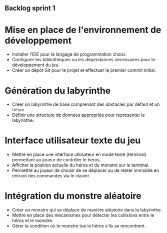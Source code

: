 ## Backlog sprint 1
# Mise en place de l'environnement de développement
- Installer l'IDE pour le langage de programmation choisi.
- Configurer les bibliothèques ou les dépendances nécessaires pour le développement du jeu.
- Créer un dépôt Git pour le projet et effectuer le premier commit initial.
# Génération du labyrinthe 
- Créer un labyrinthe de base comprenant des obstacles par défaut et un trésor.
- Définir une structure de données appropriée pour représenter le labyrinthe.
# Interface utilisateur texte du jeu 
- Mettre en place une interface utilisateur en mode texte (terminal) permettant au joueur de
contrôler le héros.
- Afficher la position actuelle du héros et du monstre sur le terminal.
- Permettre au joueur de choisir de se déplacer ou de rester immobile en entrant des commandes
via le clavier.
# Intégration du monstre aléatoire 
- Créer un monstre qui se déplace de manière aléatoire dans le labyrinthe.
- Mettre en place des mécanismes pour détecter les collisions entre le héros et le monstre.
- Gérer la condition où le monstre tue le héros s'ils se rencontrent.
